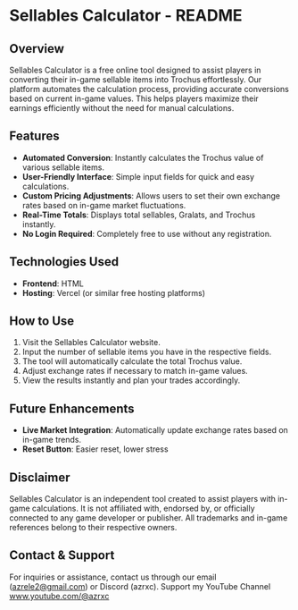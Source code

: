 # Sellables Calculator - README

## Overview
Sellables Calculator is a free online tool designed to assist players in converting their in-game sellable items into Trochus effortlessly. Our platform automates the calculation process, providing accurate conversions based on current in-game values. This helps players maximize their earnings efficiently without the need for manual calculations.

## Features
- **Automated Conversion**: Instantly calculates the Trochus value of various sellable items.
- **User-Friendly Interface**: Simple input fields for quick and easy calculations.
- **Custom Pricing Adjustments**: Allows users to set their own exchange rates based on in-game market fluctuations.
- **Real-Time Totals**: Displays total sellables, Gralats, and Trochus instantly.
- **No Login Required**: Completely free to use without any registration.

## Technologies Used
- **Frontend**: HTML
- **Hosting**: Vercel (or similar free hosting platforms)

## How to Use
1. Visit the Sellables Calculator website.
2. Input the number of sellable items you have in the respective fields.
3. The tool will automatically calculate the total Trochus value.
4. Adjust exchange rates if necessary to match in-game values.
5. View the results instantly and plan your trades accordingly.

## Future Enhancements
- **Live Market Integration**: Automatically update exchange rates based on in-game trends.
- **Reset Button**: Easier reset, lower stress

## Disclaimer
Sellables Calculator is an independent tool created to assist players with in-game calculations. It is not affiliated with, endorsed by, or officially connected to any game developer or publisher. All trademarks and in-game references belong to their respective owners.

## Contact & Support
For inquiries or assistance, contact us through our email (azrele2@gmail.com) or Discord (azrxc). Support my YouTube Channel www.youtube.com/@azrxc

